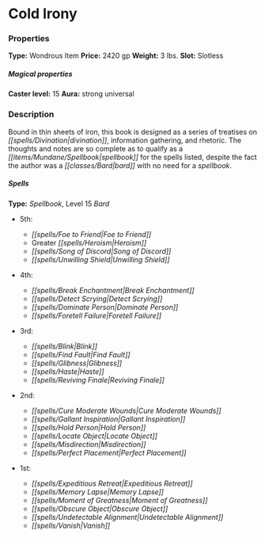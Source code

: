 ﻿---
Title: "Cold Irony"
Type: "Wondrous Item"
Price: "2420 gp"
Weight: "3 lbs."
Slot: "Slotless"
Caster level: "15"
Aura: "strong universal"
Description: |
  "Bound in thin sheets of iron, this book is designed as a series of treatises on divination, information gathering, and rhetoric. The thoughts and notes are so complete as to qualify as a spellbook for the spells listed, despite the fact the author was a bard with no need for a spellbook.
  ### Spells
  **Type:** Spellbook, Level 15 Bard
  ### Ritual
  **Brain Wash (Su):** You combine magic and skill to masterfully manipulate your subjects. You can expend this boon when you cast a spell on a creature you have succeeded at a Bluff, Diplomacy, Knowledge, or Sense Motive check against. You cast that spell at +1 caster level and its save DC increases by 1."
Crafting cost: "1210 gp"
Sources: "['Arcane Anthology']"
---

# Cold Irony

### Properties

**Type:** Wondrous Item **Price:** 2420 gp **Weight:** 3 lbs. **Slot:** Slotless

##### Magical properties

**Caster level:** 15 **Aura:** strong universal

### Description

Bound in thin sheets of iron, this book is designed as a series of treatises on _[[spells/Divination|divination]]_, information gathering, and rhetoric. The thoughts and notes are so complete as to qualify as a _[[items/Mundane/Spellbook|spellbook]]_ for the spells listed, despite the fact the author was a _[[classes/Bard|bard]]_ with no need for a _spellbook_.

##### Spells

**Type:** _Spellbook_, Level 15 _Bard_

* 5th:
  * _[[spells/Foe to Friend|Foe to Friend]]_
  * Greater _[[spells/Heroism|Heroism]]_
  * _[[spells/Song of Discord|Song of Discord]]_
  * _[[spells/Unwilling Shield|Unwilling Shield]]_


* 4th:
  * _[[spells/Break Enchantment|Break Enchantment]]_
  * _[[spells/Detect Scrying|Detect Scrying]]_
  * _[[spells/Dominate Person|Dominate Person]]_
  * _[[spells/Foretell Failure|Foretell Failure]]_


* 3rd:
  * _[[spells/Blink|Blink]]_
  * _[[spells/Find Fault|Find Fault]]_
  * _[[spells/Glibness|Glibness]]_
  * _[[spells/Haste|Haste]]_
  * _[[spells/Reviving Finale|Reviving Finale]]_


* 2nd:
  * _[[spells/Cure Moderate Wounds|Cure Moderate Wounds]]_
  * _[[spells/Gallant Inspiration|Gallant Inspiration]]_
  * _[[spells/Hold Person|Hold Person]]_
  * _[[spells/Locate Object|Locate Object]]_
  * _[[spells/Misdirection|Misdirection]]_
  * _[[spells/Perfect Placement|Perfect Placement]]_


* 1st:
  * _[[spells/Expeditious Retreat|Expeditious Retreat]]_
  * _[[spells/Memory Lapse|Memory Lapse]]_
  * _[[spells/Moment of Greatness|Moment of Greatness]]_
  * _[[spells/Obscure Object|Obscure Object]]_
  * _[[spells/Undetectable Alignment|Undetectable Alignment]]_
  * _[[spells/Vanish|Vanish]]_